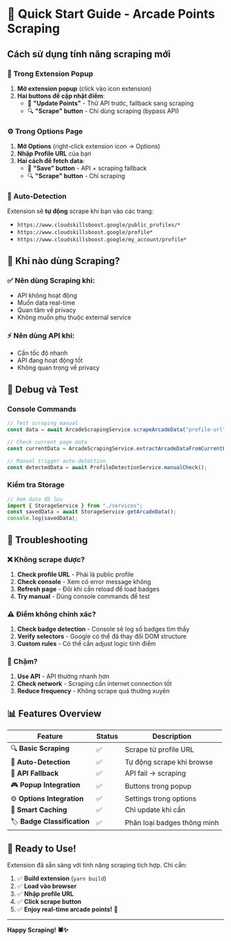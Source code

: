 # 🚀 Quick Start Guide - Arcade Points Scraping

## Cách sử dụng tính năng scraping mới

### 📱 Trong Extension Popup

1. **Mở extension popup** (click vào icon extension)
2. **Hai buttons để cập nhật điểm**:
   - 🔄 **"Update Points"** - Thử API trước, fallback sang scraping
   - 🔍 **"Scrape" button** - Chỉ dùng scraping (bypass API)

### ⚙️ Trong Options Page

1. **Mở Options** (right-click extension icon → Options)
2. **Nhập Profile URL** của bạn
3. **Hai cách để fetch data**:
   - 💾 **"Save" button** - API + scraping fallback
   - 🔍 **"Scrape" button** - Chỉ scraping

### 🤖 Auto-Detection

Extension sẽ **tự động** scrape khi bạn vào các trang:

- `https://www.cloudskillsboost.google/public_profiles/*`
- `https://www.cloudskillsboost.google/profile*`
- `https://www.cloudskillsboost.google/my_account/profile*`

## 🎯 Khi nào dùng Scraping?

### ✅ Nên dùng Scraping khi:

- API không hoạt động
- Muốn data real-time
- Quan tâm về privacy
- Không muốn phụ thuộc external service

### ⚡ Nên dùng API khi:

- Cần tốc độ nhanh
- API đang hoạt động tốt
- Không quan trọng về privacy

## 🔧 Debug và Test

### Console Commands

```javascript
// Test scraping manual
const data = await ArcadeScrapingService.scrapeArcadeData("profile-url");

// Check current page data
const currentData = ArcadeScrapingService.extractArcadeDataFromCurrentPage();

// Manual trigger auto-detection
const detectedData = await ProfileDetectionService.manualCheck();
```

### Kiểm tra Storage

```javascript
// Xem data đã lưu
import { StorageService } from "./services";
const savedData = await StorageService.getArcadeData();
console.log(savedData);
```

## 🚨 Troubleshooting

### ❌ Không scrape được?

1. **Check profile URL** - Phải là public profile
2. **Check console** - Xem có error message không
3. **Refresh page** - Đôi khi cần reload để load badges
4. **Try manual** - Dùng console commands để test

### ⚠️ Điểm không chính xác?

1. **Check badge detection** - Console sẽ log số badges tìm thấy
2. **Verify selectors** - Google có thể đã thay đổi DOM structure
3. **Custom rules** - Có thể cần adjust logic tính điểm

### 🐌 Chậm?

1. **Use API** - API thường nhanh hơn
2. **Check network** - Scraping cần internet connection tốt
3. **Reduce frequency** - Không scrape quá thường xuyên

## 📊 Features Overview

| Feature                     | Status | Description                 |
| --------------------------- | ------ | --------------------------- |
| 🔍 **Basic Scraping**       | ✅     | Scrape từ profile URL       |
| 🤖 **Auto-Detection**       | ✅     | Tự động scrape khi browse   |
| 🔄 **API Fallback**         | ✅     | API fail → scraping         |
| 🎮 **Popup Integration**    | ✅     | Buttons trong popup         |
| ⚙️ **Options Integration**  | ✅     | Settings trong options      |
| 💾 **Smart Caching**        | ✅     | Chỉ update khi cần          |
| 🏷️ **Badge Classification** | ✅     | Phân loại badges thông minh |

## 🎉 Ready to Use!

Extension đã sẵn sàng với tính năng scraping tích hợp. Chỉ cần:

1. ✅ **Build extension** (`yarn build`)
2. ✅ **Load vào browser**
3. ✅ **Nhập profile URL**
4. ✅ **Click scrape button**
5. ✅ **Enjoy real-time arcade points!** 🎯

---

**Happy Scraping! 🕷️✨**
